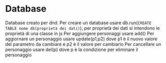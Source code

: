 # Database
  Database creato per dnd.
  Per creare un database usare db.run(`CREATE TABLE nome db(proprietà dei dati)`), per proprietà dei dati si intendono le proprietà di una classe in js
  Per aggiungere personaggi usare add()
  Per aggiornare un personaggio usare update(p1,p2) dove p1 è il nuovo valore del parametro da cambiare e p2 è il valore per cambiarlo
  Per cancellare un personaggio usare del(p) dove p è la condizione per eliminare il personaggio
